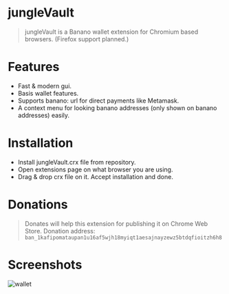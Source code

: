 # jungleVault
> jungleVault is a Banano wallet extension for Chromium based browsers. (Firefox support planned.)
# Features
* Fast & modern gui.
* Basis wallet features.
* Supports banano: url for direct payments like Metamask.
* A context menu for looking banano addresses (only shown on banano addresses) easily.
# Installation
* Install jungleVault.crx file from repository.
* Open extensions page on what browser you are using.
* Drag & drop crx file on it. Accept installation and done.
# Donations
> Donates will help this extension for publishing it on Chrome Web Store.
Donation address: ``ban_1kafipomataupan1u16af5wjh18myiqt1aesajnayzewz5btdqfioitzh6h8``
# Screenshots
![wallet](https://i.ibb.co/CBPYb1K/Screenshot-12.png "wallet")

